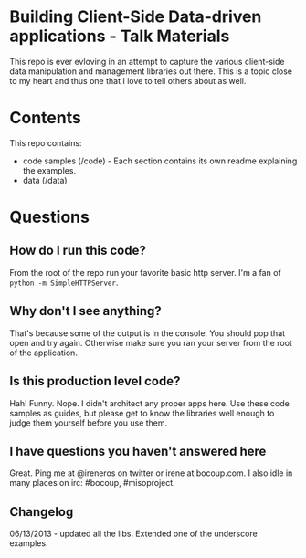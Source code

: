 Building Client-Side Data-driven applications - Talk Materials
=====================

This repo is ever evloving in an attempt to capture the various client-side data manipulation and management libraries out there. This is a topic close to my heart and thus one that I love to tell others about as well.

# Contents

This repo contains:

* code samples (/code) - Each section contains its own readme explaining the examples.
* data (/data) 

# Questions

## How do I run this code?

From the root of the repo run your favorite basic http server.
I'm a fan of `python -m SimpleHTTPServer`.

## Why don't I see anything?

That's because some of the output is in the console. 
You should pop that open and try again. Otherwise make sure you ran your server from
the root of the application.

## Is this production level code?

Hah! Funny. Nope. I didn't architect any proper apps here. Use these code samples as guides, but please get to know the libraries well enough to judge them yourself before you use them.

## I have questions you haven't answered here

Great. Ping me at @ireneros on twitter or irene at bocoup.com.
I also idle in many places on irc: #bocoup, #misoproject.

## Changelog

06/13/2013 - updated all the libs. Extended one of the underscore examples.